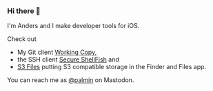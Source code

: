 ### Hi there 👋

I'm Anders and I make developer tools for iOS. 

Check out 
* My Git client [Working Copy](https://workingcopy.app/),
* the SSH client [Secure ShellFish](https://secureshellfish.app/) and
* [S3 Files](https://s3files.app/) putting S3 compatible storage in the Finder and Files app.

You can reach me as [@palmin](https://mastodon.social/@palmin) on Mastodon.
